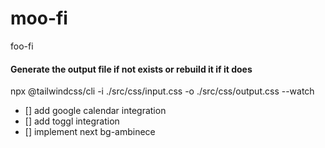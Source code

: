 # moo-fi
foo-fi

#### Generate the output file if not exists or rebuild it if it does
npx @tailwindcss/cli -i ./src/css/input.css -o ./src/css/output.css --watch


- [] add google calendar integration
- [] add toggl integration
- [] implement next bg-ambinece